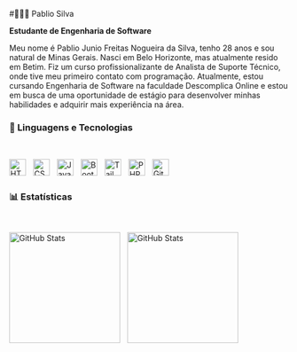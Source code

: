 #👨🏽‍💻 Pablio Silva

**Estudante de Engenharia de Software**

Meu nome é Pablio Junio Freitas Nogueira da Silva, tenho 28 anos e sou natural de Minas Gerais. Nasci em Belo Horizonte, mas atualmente resido em Betim. Fiz um curso profissionalizante de Analista de Suporte Técnico, onde tive meu primeiro contato com programação. Atualmente, estou cursando Engenharia de Software na faculdade Descomplica Online e estou em busca de uma oportunidade de estágio para desenvolver minhas habilidades e adquirir mais experiência na área.
<br/>
### 🤖 Linguagens e Tecnologias
<br/>

<img 
    align="left" 
    alt="HTML"
    title="HTML" 
    width="30px" 
    style="padding-right: 10px;" 
    src="https://cdn.jsdelivr.net/gh/devicons/devicon@latest/icons/html5/html5-original.svg" 
/>
<img 
    align="left" 
    alt="CSS" 
    title="CSS"
    width="30px" 
    style="padding-right: 10px;" 
    src="https://cdn.jsdelivr.net/gh/devicons/devicon@latest/icons/css3/css3-original.svg" 
/>
<img 
    align="left" 
    alt="JavaScript" 
    title="JavaScript"
    width="30px" 
    style="padding-right: 10px;" 
    src="https://cdn.jsdelivr.net/gh/devicons/devicon@latest/icons/javascript/javascript-original.svg" 
/>
<img 
    align="left" 
    alt="Bootstrap"
    title="Bootstrap" 
    width="30px" 
    style="padding-right: 10px;" 
  src="https://cdn.jsdelivr.net/gh/devicons/devicon@latest/icons/bootstrap/bootstrap-original.svg"
/>
<img 
    align="left" 
    alt="Tailwind" 
    title="Tailwind"
    width="30px" 
    style="padding-right: 10px;" 
    src="https://cdn.jsdelivr.net/gh/devicons/devicon@latest/icons/tailwindcss/tailwindcss-original.svg" 
/>
<img 
    align="left" 
    alt="PHP" 
    title="PHP"
    width="30px" 
    style="padding-right: 10px;" 
    src="https://cdn.jsdelivr.net/gh/devicons/devicon@latest/icons/php/php-original.svg" 
/>
<img 
    align="left" 
    alt="Git" 
    title="Git"
    width="30px" 
    style="padding-right: 10px;" 
    src="https://cdn.jsdelivr.net/gh/devicons/devicon@latest/icons/git/git-original.svg" 
/>
<br/> <br/>
### 📊 Estatísticas 
<br/>

<img
align="left"
alt="GitHub Stats"
height="200"
style="padding-right: 10px;"
src="https://github-readme-stats.vercel.app/api?username=pabliosilva&show_icons=true&theme=tokyonight&locale=pt-br"
/>
<img
align="left"
alt="GitHub Stats"
height="200"
style="padding-right: 10px;"
src="https://github-readme-stats.vercel.app/api/top-langs/?username=pabliosilva&layout=donut&theme=tokyonight&locale=pt-br"
/>




<br/>
<br/>
